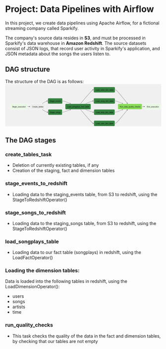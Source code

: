 # Project: Data Pipelines with Airflow

In this project, we create data pipelines using Apache Airflow, for a fictional streaming company called Sparkify. 

The company's source data resides in **S3**, and must be processed in Sparkify's data warehouse in **Amazon Redshift**. The source datasets consist of JSON logs, that record user activity in Sparkify's application, and JSON metadata about the songs the users listen to.

## DAG structure
The structure of the DAG is as follows:
![dad](image1.png)

## The DAG stages

### create_tables_task
- Deletion of currently existing tables, if any
- Creation of the staging, fact and dimension tables

### stage_events_to_redshift
- Loading data to the staging_events table, from S3 to redshift, using the StageToRedshiftOperator()

### stage_songs_to_redshift
- Loading data to the staging_songs table, from S3 to redshift, using the StageToRedshiftOperator()

### load_songplays_table
- Loading data to our fact table (songplays) in redshift, using the LoadFactOperator()

### Loading the dimension tables:
Data is loaded into the following tables in redshift, using the LoadDimensionOperator():
- users
- songs
- artists
- time

### run_quality_checks
- This task checks the quality of the data in the fact and dimension tables, by checking that our tables are not empty